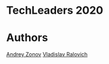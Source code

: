 # TechLeaders 2020

# Authors

[Andrey Zonov](https://github.com/azonov)
[Vladislav Ralovich](https://github.com/Vonckad)
